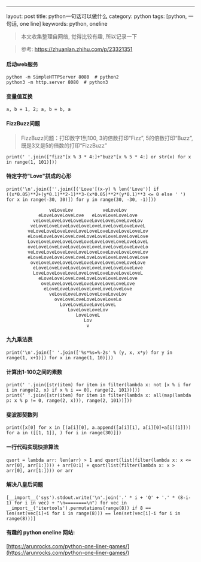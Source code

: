 ---
layout: post
title: python一句话可以做什么
category: python
tags: [python, 一句话, one line]
keywords: python, oneline

> 本文收集整理自网络, 觉得比较有趣, 所以记录一下

> 参考: https://zhuanlan.zhihu.com/p/23321351

#### 启动web服务
```
python -m SimpleHTTPServer 8080  # python2
python3 -m http.server 8080  # python3
```

#### 变量值互换
```
a, b = 1, 2; a, b = b, a
```

#### FizzBuzz问题
> FizzBuzz问题：打印数字1到100, 3的倍数打印“Fizz”, 5的倍数打印“Buzz”, 既是3又是5的倍数的打印“FizzBuzz”
```
print(' '.join(["fizz"[x % 3 * 4:]+"buzz"[x % 5 * 4:] or str(x) for x in range(1, 101)]))
```

#### 特定字符"Love"拼成的心形
```
print('\n'.join([''.join([('Love'[(x-y) % len('Love')] if ((x*0.05)**2+(y*0.1)**2-1)**3-(x*0.05)**2*(y*0.1)**3 <= 0 else ' ') for x in range(-30, 30)]) for y in range(30, -30, -1)]))

                veLoveLov           veLoveLov
            eLoveLoveLoveLove   eLoveLoveLoveLove
          veLoveLoveLoveLoveLoveLoveLoveLoveLoveLov
         veLoveLoveLoveLoveLoveLoveLoveLoveLoveLoveL
        veLoveLoveLoveLoveLoveLoveLoveLoveLoveLoveLov
        eLoveLoveLoveLoveLoveLoveLoveLoveLoveLoveLove
        LoveLoveLoveLoveLoveLoveLoveLoveLoveLoveLoveL
        oveLoveLoveLoveLoveLoveLoveLoveLoveLoveLoveLo
        veLoveLoveLoveLoveLoveLoveLoveLoveLoveLoveLov
        eLoveLoveLoveLoveLoveLoveLoveLoveLoveLoveLove
         oveLoveLoveLoveLoveLoveLoveLoveLoveLoveLove
          eLoveLoveLoveLoveLoveLoveLoveLoveLoveLove
          LoveLoveLoveLoveLoveLoveLoveLoveLoveLoveL
            eLoveLoveLoveLoveLoveLoveLoveLoveLove
             oveLoveLoveLoveLoveLoveLoveLoveLove
              eLoveLoveLoveLoveLoveLoveLoveLove
                veLoveLoveLoveLoveLoveLoveLov
                  oveLoveLoveLoveLoveLoveLo
                    LoveLoveLoveLoveLoveL
                       LoveLoveLoveLov
                          LoveLoveL
                             Lov
                              v
```

#### 九九乘法表
```
print('\n'.join([' '.join(['%s*%s=%-2s' % (y, x, x*y) for y in range(1, x+1)]) for x in range(1, 10)]))
```

#### 计算出1-100之间的素数
```
print(' '.join([str(item) for item in filter(lambda x: not [x % i for i in range(2, x) if x % i == 0], range(2, 101))]))
print(' '.join([str(item) for item in filter(lambda x: all(map(lambda p: x % p != 0, range(2, x))), range(2, 101))]))
```

#### 斐波那契数列
```
print([x[0] for x in [(a[i][0], a.append([a[i][1], a[i][0]+a[i][1]])) for a in ([[1, 1]], ) for i in range(30)]])
```
#### 一行代码实现快排算法
```
qsort = lambda arr: len(arr) > 1 and qsort(list(filter(lambda x: x <= arr[0], arr[1:]))) + arr[0:1] + qsort(list(filter(lambda x: x > arr[0], arr[1:]))) or arr
```

#### 解决八皇后问题
```
[__import__('sys').stdout.write('\n'.join('.' * i + 'Q' + '.' * (8-i-1) for i in vec) + "\n========\n") for vec in __import__('itertools').permutations(range(8)) if 8 == len(set(vec[i]+i for i in range(8))) == len(set(vec[i]-i for i in range(8)))]
```

#### 有趣的 python oneline 网站:
[https://arunrocks.com/python-one-liner-games/](https://arunrocks.com/python-one-liner-games/)